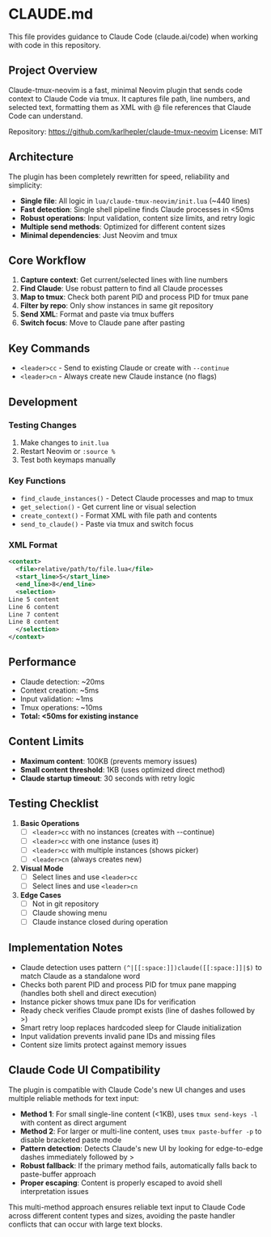 # CLAUDE.md

This file provides guidance to Claude Code (claude.ai/code) when working with code in this repository.

## Project Overview

Claude-tmux-neovim is a fast, minimal Neovim plugin that sends code context to Claude Code via tmux. It captures file path, line numbers, and selected text, formatting them as XML with @ file references that Claude Code can understand.

Repository: https://github.com/karlhepler/claude-tmux-neovim
License: MIT

## Architecture

The plugin has been completely rewritten for speed, reliability and simplicity:

- **Single file**: All logic in `lua/claude-tmux-neovim/init.lua` (~440 lines)
- **Fast detection**: Single shell pipeline finds Claude processes in <50ms
- **Robust operations**: Input validation, content size limits, and retry logic
- **Multiple send methods**: Optimized for different content sizes
- **Minimal dependencies**: Just Neovim and tmux

## Core Workflow

1. **Capture context**: Get current/selected lines with line numbers
2. **Find Claude**: Use robust pattern to find all Claude processes
3. **Map to tmux**: Check both parent PID and process PID for tmux pane
4. **Filter by repo**: Only show instances in same git repository
5. **Send XML**: Format and paste via tmux buffers
6. **Switch focus**: Move to Claude pane after pasting

## Key Commands

- `<leader>cc` - Send to existing Claude or create with `--continue`
- `<leader>cn` - Always create new Claude instance (no flags)

## Development

### Testing Changes

1. Make changes to `init.lua`
2. Restart Neovim or `:source %`
3. Test both keymaps manually

### Key Functions

- `find_claude_instances()` - Detect Claude processes and map to tmux
- `get_selection()` - Get current line or visual selection
- `create_context()` - Format XML with file path and contents
- `send_to_claude()` - Paste via tmux and switch focus

### XML Format

```xml
<context>
  <file>relative/path/to/file.lua</file>
  <start_line>5</start_line>
  <end_line>8</end_line>
  <selection>
Line 5 content
Line 6 content
Line 7 content
Line 8 content
  </selection>
</context>
```

## Performance

- Claude detection: ~20ms
- Context creation: ~5ms
- Input validation: ~1ms
- Tmux operations: ~10ms
- **Total: <50ms for existing instance**

## Content Limits

- **Maximum content**: 100KB (prevents memory issues)
- **Small content threshold**: 1KB (uses optimized direct method)
- **Claude startup timeout**: 30 seconds with retry logic

## Testing Checklist

1. **Basic Operations**
   - [ ] `<leader>cc` with no instances (creates with --continue)
   - [ ] `<leader>cc` with one instance (uses it)
   - [ ] `<leader>cc` with multiple instances (shows picker)
   - [ ] `<leader>cn` (always creates new)

2. **Visual Mode**
   - [ ] Select lines and use `<leader>cc`
   - [ ] Select lines and use `<leader>cn`

3. **Edge Cases**
   - [ ] Not in git repository
   - [ ] Claude showing menu
   - [ ] Claude instance closed during operation

## Implementation Notes

- Claude detection uses pattern `(^|[[:space:]])claude([[:space:]]|$)` to match Claude as a standalone word
- Checks both parent PID and process PID for tmux pane mapping (handles both shell and direct execution)
- Instance picker shows tmux pane IDs for verification
- Ready check verifies Claude prompt exists (line of dashes followed by >)
- Smart retry loop replaces hardcoded sleep for Claude initialization
- Input validation prevents invalid pane IDs and missing files
- Content size limits protect against memory issues

## Claude Code UI Compatibility

The plugin is compatible with Claude Code's new UI changes and uses multiple reliable methods for text input:

- **Method 1**: For small single-line content (<1KB), uses `tmux send-keys -l` with content as direct argument
- **Method 2**: For larger or multi-line content, uses `tmux paste-buffer -p` to disable bracketed paste mode
- **Pattern detection**: Detects Claude's new UI by looking for edge-to-edge dashes immediately followed by >
- **Robust fallback**: If the primary method fails, automatically falls back to paste-buffer approach
- **Proper escaping**: Content is properly escaped to avoid shell interpretation issues

This multi-method approach ensures reliable text input to Claude Code across different content types and sizes, avoiding the paste handler conflicts that can occur with large text blocks.